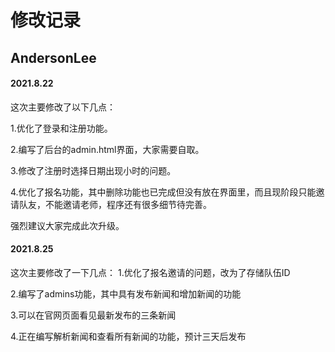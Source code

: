 # 修改记录

## AndersonLee

#### 2021.8.22

这次主要修改了以下几点：

1.优化了登录和注册功能。

2.编写了后台的admin.html界面，大家需要自取。

3.修改了注册时选择日期出现小时的问题。

4.优化了报名功能，其中删除功能也已完成但没有放在界面里，而且现阶段只能邀请队友，不能邀请老师，程序还有很多细节待完善。

强烈建议大家完成此次升级。

####  2021.8.25
这次主要修改了一下几点：
1.优化了报名邀请的问题，改为了存储队伍ID

2.编写了admins功能，其中具有发布新闻和增加新闻的功能

3.可以在官网页面看见最新发布的三条新闻

4.正在编写解析新闻和查看所有新闻的功能，预计三天后发布
